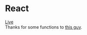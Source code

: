 # React
[Live](https://vladyslavbodnar.github.io/7-100---minesweeper) <br />
Thanks for some functions to [this guy](https://github.com/dhavaljardosh).